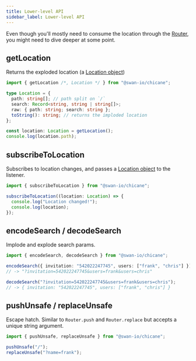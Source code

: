 ```yaml
---
title: Lower-level API
sidebar_label: Lower-level API
---
```


Even though you'll mostly need to consume the location through the [Router](./router), you might need to dive deeper at some point.

## getLocation

Returns the exploded location (a [Location object](#getlocation))

```ts
import { getLocation /*, Location */ } from "@swan-io/chicane";

type Location = {
  path: string[]; // path split on `/`
  search: Record<string, string | string[]>;
  raw: { path: string; search: string };
  toString(): string; // returns the imploded location
};

const location: Location = getLocation();
console.log(location.path);
```

## subscribeToLocation

Subscribes to location changes, and passes a [Location object](#getlocation) to the listener.

```ts
import { subscribeToLocation } from "@swan-io/chicane";

subscribeToLocation((location: Location) => {
  console.log("Location changed!");
  console.log(location);
});
```

## encodeSearch / decodeSearch

Implode and explode search params.

```ts
import { encodeSearch, decodeSearch } from "@swan-io/chicane";

encodeSearch({ invitation: "542022247745", users: ["frank", "chris"] });
// -> "?invitation=542022247745&users=frank&users=chris"

decodeSearch("?invitation=542022247745&users=frank&users=chris");
// -> { invitation: "542022247745", users: ["frank", "chris"] }
```

## pushUnsafe / replaceUnsafe

Escape hatch. Similar to `Router.push` and `Router.replace` but accepts a unique string argument.

```ts
import { pushUnsafe, replaceUnsafe } from "@swan-io/chicane";

pushUnsafe("/");
replaceUnsafe("?name=frank");
```
